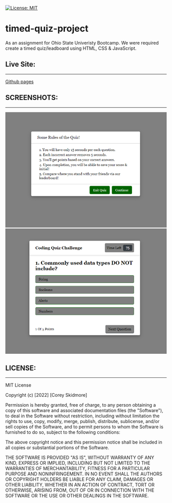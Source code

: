 [![License: MIT](https://img.shields.io/badge/License-MIT-yellow.svg)](https://opensource.org/licenses/MIT)
# timed-quiz-project
As an assignment for Ohio State Univeristy Bootcamp. We were required create a timed quiz/leadboard using HTML, CSS & JavaScript.
## Live Site:
--- 
[Github pages](https://skidmoreco.github.io/timed-quiz/)

## SCREENSHOTS:
---
<img src="./ASSETS/IMGS/SC1.png" alt="Screenshot of quiz">
<img src="./ASSETS/IMGS/SC2.png" alt="Screenshot of question">



## LICENSE:
--- 
MIT License

Copyright (c) [2022] [Corey Skidmore]

Permission is hereby granted, free of charge, to any person obtaining a copy of this software and associated documentation files (the "Software"), to deal in the Software without restriction, including without limitation the rights to use, copy, modify, merge, publish, distribute, sublicense, and/or sell copies of the Software, and to permit persons to whom the Software is furnished to do so, subject to the following conditions:

The above copyright notice and this permission notice shall be included in all copies or substantial portions of the Software.

THE SOFTWARE IS PROVIDED "AS IS", WITHOUT WARRANTY OF ANY KIND, EXPRESS OR IMPLIED, INCLUDING BUT NOT LIMITED TO THE WARRANTIES OF MERCHANTABILITY, FITNESS FOR A PARTICULAR PURPOSE AND NONINFRINGEMENT. IN NO EVENT SHALL THE AUTHORS OR COPYRIGHT HOLDERS BE LIABLE FOR ANY CLAIM, DAMAGES OR OTHER LIABILITY, WHETHER IN AN ACTION OF CONTRACT, TORT OR OTHERWISE, ARISING FROM, OUT OF OR IN CONNECTION WITH THE SOFTWARE OR THE USE OR OTHER DEALINGS IN THE SOFTWARE.
